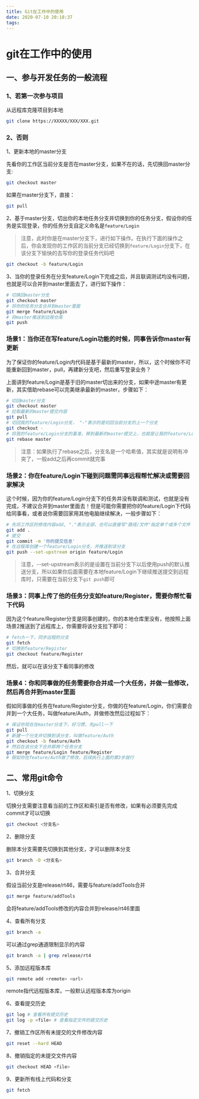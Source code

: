 ```yaml
---
title: Git在工作中的使用
date: 2020-07-10 20:18:37
tags:
---
```


# git在工作中的使用

## 一、参与开发任务的一般流程

### 1、若第一次参与项目
从远程库克隆项目到本地

```bash
git clone https://XXXXX/XXX/XXX.git
```

### 2、否则
1、更新本地的master分支

先看你的工作区当前分支是否在master分支，如果不在的话，先切换回master分支:

```bash
git checkout master
```

如果在master分支下，直接：

```bash
git pull
```

2、基于master分支，切出你的本地任务分支并切换到你的任务分支，假设你的任务是实现登录，你的任务分支自定义命名是`feature/Login`

> 注意，此时你是在master分支下，进行如下操作。在执行下面的操作之后，你会发现你的工作区的当前分支已经切换到`feature/Login`分支下，在该分支下愉快的去写你的登录任务代码吧

```bash
git checkout -b feature/Login
```

3、当你的登录任务在分支feature/Login下完成之后，并且联调测试均没有问题，也就是可以合并到master里面去了，进行如下操作：

```bash
# 切换回master分支
git checkout master
# 将你的任务分支合并到master里面
git merge feature/Login
# 将master推送到远程仓库
git push
```

### 场景1：当你还在写feature/Login功能的时候，同事告诉你master有更新

为了保证你的feature/Login内代码是基于最新的master，所以，这个时候你不可能重新回到master，pull，再建新分支吧，然后重写登录业务？

上面讲到feature/Login是基于旧的master切出来的分支，如果中途master有更新，其实借助rebase可以完美继承最新的master，步骤如下：

```bash
# 切回master分支
git checkout master
# 拉取最新的master提交内容
git pull
# 切回我的feature/Login分支， "-"表示的是切回当前分支的上一个分支
git checkout -    
# 将我的feature/Login分支的基准，移到最新的master提交上，也就是让我的feature/Login基于最新的master
git rebase master
```
> 注意：如果执行了rebase之后，分支名是一个哈希值，其实就是说明有冲突了，一般add之后再commit就完事

### 场景2：你在feature/Login下碰到问题需同事远程帮忙解决或需要回家解决

这个时候，因为你的feature/Login分支下的任务并没有联调和测试，也就是没有完成，不建议合并到master里面去！但是可能你需要把你的feature/Login下代码给同事看，或者说你需要回家用其他电脑继续解决，一般步骤如下：

```bash
# 先将工作区的修改内容add, "."表示全部，也可以直接写"路径/文件"指定单个或多个文件
git add .
# 提交
git commit -m '你的提交信息'
# 在远程库创建一个feature/Login分支，并推送到该分支
git push --set-upstream origin feature/Login 
```

> 注意，--set-upstream表示的是设置在当前分支下以后使用push的默认推送分支，所以如果你后面需要在本地feature/Login下继续推送提交到远程库时，只需要在当前分支下`git push`即可

### 场景3：同事上传了他的任务分支如feature/Register，需要你帮忙看下代码

因为这个feature/Register分支是同事创建的，你的本地仓库里没有，他按照上面场景2推送到了远程库上，你需要将该分支拉下即可：

```bash
# fetch一下，同步远程的分支
git fetch
# 切换到feature/Register
git checkout feature/Register
```

然后，就可以在该分支下看同事的修改

### 场景4：你和同事做的任务需要你合并成一个大任务，并做一些修改，然后再合并到master里面

假如同事做的任务在feature/Register分支，你做的在feature/Login，你们需要合并到一个大任务，叫做feature/Auth，并做修改然后过程如下：

```bash
# 保证你现在在master分支下，好习惯，先pull一下
git pull
# 新建一个分支并切换到该分支，叫做feature/Auth
git checkout -b feature/Auth
# 然后在该分支下合并那两个任务分支
git merge feature/Login feature/Register
# 假如你在feature/Auth做了修改，后续执行上面的第3步就行
```

## 二、常用git命令

1、切换分支

切换分支需要注意看当前的工作区和索引是否有修改，如果有必须要先完成commit才可以切换

```bash
git checkout <分支名>
```

2、删除分支

删除本分支需要先切换到其他分支，才可以删除本分支

```bash
git branch -D <分支名>
```

3、合并分支

假设当前分支是release/rt46，需要与feature/addTools合并

```bash
git merge feature/addTools
```

会将feature/addTools修改的内容合并到release/rt46里面

4、查看所有分支

```bash
git branch -a
```

可以通过grep通道限制显示的内容

```bash
git branch -a | grep release/rt4
```

5、添加远程版本库

```bash
git remote add <remote> <url>
```

remote指代远程版本库，一般默认远程版本库为origin

6、查看提交历史

```bash
git log # 查看所有提交历史
git log -p <file> # 查看指定文件的提交历史
```

7、撤销工作区所有未提交的文件修改内容

```bash
git reset --hard HEAD
```

8、撤销指定的未提交文件内容

```bash
git checkout HEAD <file>
```

9、更新所有线上代码和分支

```bash
git fetch
```
